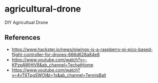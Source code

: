 # agricultural-drone
DIY Agricultual Drone

## References
* https://www.hackster.io/news/piwings-is-a-raspberry-pi-pico-based-flight-controller-for-drones-666d628a84e8
* https://www.youtube.com/watch?v=-KPzpAWHtV8&ab_channel=TechatHome
* https://www.youtube.com/watch?v=4vT6TpgSWOI&t=1s&ab_channel=TennisBall
